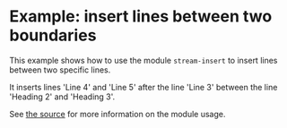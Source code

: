 # Example: insert lines between two boundaries

This example shows how to use the module `stream-insert` to insert lines between two specific lines.

It inserts lines 'Line 4' and 'Line 5' after the line 'Line 3' between the line 'Heading 2' and 'Heading 3'.

See [the source](section.js) for more information on the module usage.
